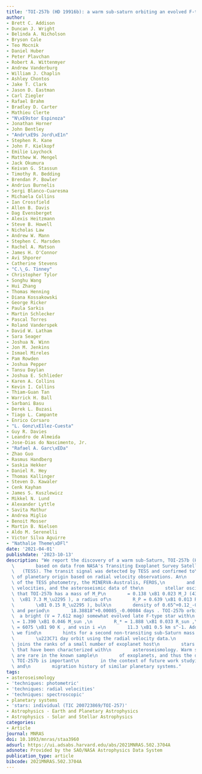 ```yaml
---
title: 'TOI-257b (HD 19916b): a warm sub-saturn orbiting an evolved F-type star'
author:
- Brett C. Addison
- Duncan J. Wright
- Belinda A. Nicholson
- Bryson Cale
- Teo Mocnik
- Daniel Huber
- Peter Plavchan
- Robert A. Wittenmyer
- Andrew Vanderburg
- William J. Chaplin
- Ashley Chontos
- Jake T. Clark
- Jason D. Eastman
- Carl Ziegler
- Rafael Brahm
- Bradley D. Carter
- Mathieu Clerte
- "N\xE9stor Espinoza"
- Jonathan Horner
- John Bentley
- "Andr\xE9s Jord\xE1n"
- Stephen R. Kane
- John F. Kielkopf
- Emilie Laychock
- Matthew W. Mengel
- Jack Okumura
- Keivan G. Stassun
- Timothy R. Bedding
- Brendan P. Bowler
- Andrius Burnelis
- Sergi Blanco-Cuaresma
- Michaela Collins
- Ian Crossfield
- Allen B. Davis
- Dag Evensberget
- Alexis Heitzmann
- Steve B. Howell
- Nicholas Law
- Andrew W. Mann
- Stephen C. Marsden
- Rachel A. Matson
- James H. O'Connor
- Avi Shporer
- Catherine Stevens
- "C.\_G. Tinney"
- Christopher Tylor
- Songhu Wang
- Hui Zhang
- Thomas Henning
- Diana Kossakowski
- George Ricker
- Paula Sarkis
- Martin Schlecker
- Pascal Torres
- Roland Vanderspek
- David W. Latham
- Sara Seager
- Joshua N. Winn
- Jon M. Jenkins
- Ismael Mireles
- Pam Rowden
- Joshua Pepper
- Tansu Daylan
- Joshua E. Schlieder
- Karen A. Collins
- Kevin I. Collins
- Thiam-Guan Tan
- Warrick H. Ball
- Sarbani Basu
- Derek L. Buzasi
- Tiago L. Campante
- Enrico Corsaro
- "L. Gonz\xE1lez-Cuesta"
- Guy R. Davies
- Leandro de Almeida
- Jose-Dias do Nascimento, Jr.
- "Rafael A. Garc\xEDa"
- Zhao Guo
- Rasmus Handberg
- Saskia Hekker
- Daniel R. Hey
- Thomas Kallinger
- Steven D. Kawaler
- Cenk Kayhan
- James S. Kuszlewicz
- Mikkel N. Lund
- Alexander Lyttle
- Savita Mathur
- Andrea Miglio
- Benoit Mosser
- Martin B. Nielsen
- Aldo M. Serenelli
- Victor Silva Aguirre
- "Nathalie Theme\xDFl"
date: '2021-04-01'
publishdate: '2023-10-13'
description: "We report the discovery of a warm sub-Saturn, TOI-257b (HD 19916b),\n\
  \        based on data from NASA's Transiting Exoplanet Survey Satellite\n     \
  \   (TESS). The transit signal was detected by TESS and confirmed to\n        be\
  \ of planetary origin based on radial velocity observations. An\n        analysis\
  \ of the TESS photometry, the MINERVA-Australis, FEROS,\n        and HARPS radial\
  \ velocities, and the asteroseismic data of the\n        stellar oscillations reveals\
  \ that TOI-257b has a mass of M_P\n        = 0.138 \xB1 0.023 M_J (43.9\n      \
  \  \xB1 7.3 M_\u2295 ), a radius of\n        R_P = 0.639 \xB1 0.013 R_J (7.16\n\
  \        \xB1 0.15 R_\u2295 ), bulk\n        density of 0.65^+0.12_-0.11 (cgs),\
  \ and period\n        18.38818^+0.00085_-0.00084 days . TOI-257b orbits\n      \
  \  a bright (V = 7.612 mag) somewhat evolved late F-type star with\n        M_*\
  \ = 1.390 \xB1 0.046 M_sun ,\n        R_* = 1.888 \xB1 0.033 R_sun ,\n        T_eff\
  \ = 6075 \xB1 90 K , and vsin i =\n        11.3 \xB1 0.5 km s^-1. Additionally,\
  \ we find\n        hints for a second non-transiting sub-Saturn mass planet on a\n\
  \        \u223C71 day orbit using the radial velocity data.\n        This system\
  \ joins the ranks of a small number of exoplanet host\n        stars (\u223C100)\
  \ that have been characterized with\n        asteroseismology. Warm sub-Saturns\
  \ are rare in the known sample\n        of exoplanets, and thus the discovery of\
  \ TOI-257b is important\n        in the context of future work studying the formation\
  \ and\n        migration history of similar planetary systems."
tags:
- asteroseismology
- 'techniques: photometric'
- 'techniques: radial velocities'
- 'techniques: spectroscopic'
- planetary systems
- 'stars: individual (TIC 200723869/TOI-257)'
- Astrophysics - Earth and Planetary Astrophysics
- Astrophysics - Solar and Stellar Astrophysics
categories:
- Article
journal: MNRAS
doi: 10.1093/mnras/staa3960
adsurl: https://ui.adsabs.harvard.edu/abs/2021MNRAS.502.3704A
adsnote: Provided by the SAO/NASA Astrophysics Data System
publication_type: article
bibcode: 2021MNRAS.502.3704A
---
```

